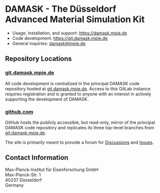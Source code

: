 # DAMASK - The Düsseldorf Advanced Material Simulation Kit

- Usage, installation, and support: https://damask.mpie.de
- Code development: https://git.damask.mpie.de
- General inquiries: damask@mpie.de


## Repository Locations

### [git.damask.mpie.de](https://git.damask.mpie.de)

All code development is centralized in the principal DAMASK code repository hosted at [git.damask.mpie.de](https://git.damask.mpie.de).
Access to this GitLab instance requires registration and is granted to anyone with an interest in actively supporting the development of DAMASK.

### [github.com](https://github.com/damask-multiphysics)

GitHub hosts the publicly accessible, but read-only, mirror of the principal DAMASK code repository and replicates its three top-level branches from [git.damask.mpie.de](https://git.damask.mpie.de).

The site is primarily meant to provide a forum for [Discussions](https://github.com/damask-multiphysics/DAMASK/discussions) and [Issues](https://github.com/damask-multiphysics/DAMASK/issues).


## Contact Information

Max-Planck-Institut für Eisenforschung GmbH  
Max-Planck-Str. 1  
40237 Düsseldorf  
Germany  

